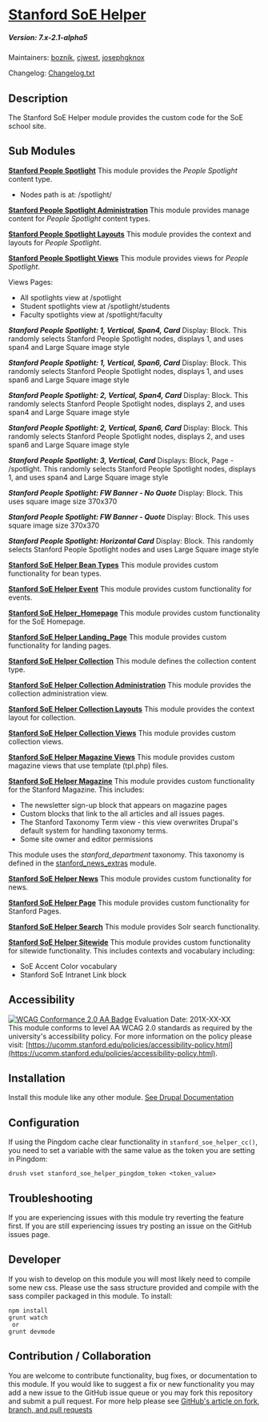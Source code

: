 # [Stanford SoE Helper](https://github.com/SU-SWS/stanford_soe_helper)
##### Version: 7.x-2.1-alpha5

Maintainers: [boznik](https://github.com/boznik), [cjwest](https://github.com/cjwest), [josephgknox](https://github.com/josephgknox)

Changelog: [Changelog.txt](CHANGELOG.txt)

Description
---

The Stanford SoE Helper module provides the custom code for the SoE school site.


Sub Modules
---

**[Stanford People Spotlight](https://github.com/SU-SWS/stanford_soe_helper/stanford_people_spotlight)**
This module provides the _People Spotlight_ content type.

- Nodes path is at: /spotlight/

**[Stanford People Spotlight Administration](https://github.com/SU-SWS/stanford_soe_helper/stanford_people_spotlight_adminstration)**
This module provides manage content for _People Spotlight_ content types.

**[Stanford People Spotlight Layouts](https://github.com/SU-SWS/stanford_soe_helper/stanford_people_spotlight_layouts)**
This module provides the context and layouts for _People Spotlight_.

**[Stanford People Spotlight Views](https://github.com/SU-SWS/stanford_soe_helper/stanford_people_spotlight_views)**
This module provides views for _People Spotlight_.


Views Pages:

- All spotlights view at /spotlight
- Student spotlights view at /spotlight/students
- Faculty spotlights view at /spotlight/faculty

***Stanford People Spotlight: 1, Vertical, Span4, Card***
Display: Block.
This randomly selects Stanford People Spotlight nodes, displays 1, and uses span4 and Large Square image style			

***Stanford People Spotlight: 1, Vertical, Span6, Card***
Display: Block.
This randomly selects Stanford People Spotlight nodes, displays 1, and uses span6 and Large Square image style			

***Stanford People Spotlight: 2, Vertical, Span4, Card***
Display: Block.
This randomly selects Stanford People Spotlight nodes, displays 2, and uses span4 and Large Square image style			

***Stanford People Spotlight: 2, Vertical, Span6, Card***
Display: Block.
This randomly selects Stanford People Spotlight nodes, displays 2, and uses span6 and Large Square image style			

***Stanford People Spotlight: 3, Vertical, Card***
Displays: Block, Page - /spotlight.
This randomly selects Stanford People Spotlight nodes, displays 1, and uses span4 and Large Square image style			

***Stanford People Spotlight: FW Banner - No Quote***
Display: Block.
This uses square image size 370x370			

***Stanford People Spotlight: FW Banner - Quote***
Display: Block.
This uses square image size 370x370			

***Stanford People Spotlight: Horizontal Card***
Display: Block.
This randomly selects Stanford People Spotlight nodes and uses Large Square image style


**[Stanford SoE Helper Bean Types](https://github.com/SU-SWS/stanford_soe_helper/stanford_soe_helper_bean_types/)**
This module provides custom functionality for bean types.

**[Stanford SoE Helper Event](https://github.com/SU-SWS/stanford_soe_helper/stanford_soe_helper_event/)**
This module provides custom functionality for events.

**[Stanford SoE Helper_Homepage](https://github.com/SU-SWS/stanford_soe_helper/stanford_soe_helper_homepage/)**
This module provides custom functionality for the SoE Homepage.

**[Stanford SoE Helper Landing_Page](https://github.com/SU-SWS/stanford_soe_helper/stanford_soe_helper_landing_page/)**
This module provides custom functionality for landing pages.

**[Stanford SoE Helper Collection](https://github.com/SU-SOE/stanford_soe_helper/stanford_soe_helper_collection/)**
This module defines the collection content type.

**[Stanford SoE Helper Collection Administration](https://github.com/SU-SOE/stanford_soe_helper/stanford_soe_helper_collection_administration/)**
This module provides the collection administration view.

**[Stanford SoE Helper Collection Layouts](https://github.com/SU-SOE/stanford_soe_helper/stanford_soe_helper_collection_layouts/)**
This module provides the context layout for collection.

**[Stanford SoE Helper Collection Views](https://github.com/SU-SOE/stanford_soe_helper/stanford_soe_helper_collection_views/)**
This module provides custom collection views.

**[Stanford SoE Helper Magazine Views](https://github.com/SU-SWS/stanford_soe_helper/stanford_soe_helper_mag_views/)**
This module provides custom magazine views that use template (tpl.php) files.

**[Stanford SoE Helper Magazine](https://github.com/SU-SWS/stanford_soe_helper/stanford_soe_helper_magazine/)**
This module provides custom functionality for the Stanford Magazine. This includes:
- The newsletter sign-up block that appears on magazine pages
- Custom blocks that link to the all articles and all issues pages.
- The Stanford Taxonomy Term view - this view overwrites Drupal's default system for handling taxonomy terms.
- Some site owner and editor permissions

This module uses the _stanford_department_ taxonomy. This taxonomy is defined in the
[stanford_news_extras](https://github.com/SU-SWS/stanford_news/stanford_news_extras) module.

**[Stanford SoE Helper News](https://github.com/SU-SWS/stanford_soe_helper/stanford_soe_helper_news/)**
This module provides custom functionality for news.

**[Stanford SoE Helper Page](https://github.com/SU-SWS/stanford_soe_helper/stanford_soe_helper_page/)**
This module provides custom functionality for Stanford Pages.

**[Stanford SoE Helper Search](https://github.com/SU-SWS/stanford_soe_helper/stanford_soe_helper_search/)**
This module provides Solr search functionality.

**[Stanford SoE Helper Sitewide](https://github.com/SU-SWS/stanford_soe_helper/stanford_soe_helper_sitewide/)**
This module provides custom functionality for sitewide functionality.
This includes contexts and vocabulary including:
 - SoE Accent Color vocabulary
 - Stanford SoE Intranet Link block


Accessibility
---
[![WCAG Conformance 2.0 AA Badge](https://www.w3.org/WAI/wcag2AA-blue.png)](https://www.w3.org/TR/WCAG20/)
Evaluation Date: 201X-XX-XX  
This module conforms to level AA WCAG 2.0 standards as required by the university's accessibility policy. For more information on the policy please visit: [https://ucomm.stanford.edu/policies/accessibility-policy.html](https://ucomm.stanford.edu/policies/accessibility-policy.html).

Installation
---

Install this module like any other module. [See Drupal Documentation](https://drupal.org/documentation/install/modules-themes/modules-7)

Configuration
---

If using the Pingdom cache clear functionality in `stanford_soe_helper_cc()`, you need to set a variable with the same value as the token you are setting in Pingdom:
```
drush vset stanford_soe_helper_pingdom_token <token_value>
```



Troubleshooting
---

If you are experiencing issues with this module try reverting the feature first. If you are still experiencing issues try posting an issue on the GitHub issues page.

Developer
---

If you wish to develop on this module you will most likely need to compile some new css. Please use the sass structure provided and compile with the sass compiler packaged in this module. To install:

```
npm install
grunt watch
 or
grunt devmode
```

Contribution / Collaboration
---

You are welcome to contribute functionality, bug fixes, or documentation to this module. If you would like to suggest a fix or new functionality you may add a new issue to the GitHub issue queue or you may fork this repository and submit a pull request. For more help please see [GitHub's article on fork, branch, and pull requests](https://help.github.com/articles/using-pull-requests)
